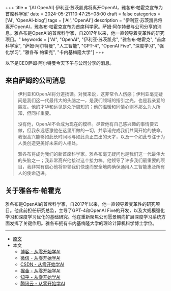 +++
title = '[AI OpenAI] 伊利亚·苏茨凯弗将离开OpenAI，雅各布·帕霍克宣布为首席科学家'
date = 2024-05-21T10:47:25+08:00
draft = false
categories = ['AI', 'OpenAI-blog']
tags = ['AI', 'OpenAI']
description = "伊利亚·苏茨凯弗将离开OpenAI，雅各布·帕霍克宣布为首席科学家。萨姆·阿尔特曼与公司分享的消息。雅各布是OpenAI的首席科学家，自2017年以来，他一直领导着变革性的研究项目。"
keywords = ["AI", "OpenAI", "伊利亚·苏茨凯弗", "雅各布·帕霍克", "首席科学家", "萨姆·阿尔特曼", "人工智能", "GPT-4", "OpenAI Five", "深度学习", "强化学习", "雅各布·帕霍克", "卡内基梅隆大学"]
+++

以下是CEO萨姆·阿尔特曼今天下午与公司分享的消息。

## 来自萨姆的公司消息
>伊利亚和OpenAI将分道扬镳。对我来说，这非常令人伤感；伊利亚毫无疑问是我们这一代最伟大的头脑之一，是我们领域的指引之光，也是我亲爱的朋友。他的才华和远见是众所周知的；他的温暖和同情心则不那么为人所知，但同样重要。
>
>没有他，OpenAI不会成为现在的模样。尽管他有自己感兴趣的事情要去做，但我永远感激他在这里所做的一切，并承诺完成我们共同开始的使命。我很高兴能够如此长时间地与如此真正杰出的天才，以及一个如此专注于为人类创造更美好未来的人相处。
>
>雅各布将成为我们的新首席科学家。雅各布毫无疑问也是我们这一代最伟大的头脑之一；我非常高兴他接过这个接力棒。他领导了许多我们最重要的项目，我非常有信心他将带领我们快速而安全地向确保通用人工智能惠及所有人的使命迈进。

## 关于雅各布·帕霍克
雅各布是OpenAI的首席科学家，自2017年以来，他一直领导着变革性的研究项目。他此前担任研究总监，主导了GPT-4和OpenAI Five的开发，以及大规模强化学习和深度学习优化的基础研究。他在重新聚焦公司愿景朝向扩展深度学习系统方面发挥了关键作用。雅各布拥有卡内基梅隆大学的理论计算机科学博士学位。

---

- [原文](https://openai.com/index/jakub-pachocki-announced-as-chief-scientist/)
- 本文
    - [博客 - 从零开始学AI](https://blog.aihub2022.top/post/ai-openai-jakub-pachocki-announced-as-chief-scientist/)
    - [微信 - 从零开始学AI](https://mp.weixin.qq.com/s?__biz=MzA3MDIyNTgzNA==&mid=2649977163&idx=1&sn=658bed03d12dc69c3a76bafc5951808a&chksm=86c7cb8eb1b0429880e0d674bf690964d2049dafc1b722851dcb0b72138392b6d76c3fa4c509#rd)
    - [CSDN - 从零开始学AI](https://blog.csdn.net/mahone3297/article/details/139088236)
    - [掘金 - 从零开始学AI](https://juejin.cn/post/7371040857279561791)
    - [知乎 - 从零开始学AI](https://zhuanlan.zhihu.com/p/698947476)
    <!-- - [阿里云 - 从零开始学AI](https://developer.aliyun.com/article/1513904) -->
    - [腾讯云 - 从零开始学AI](https://cloud.tencent.com/developer/article/2419014)
